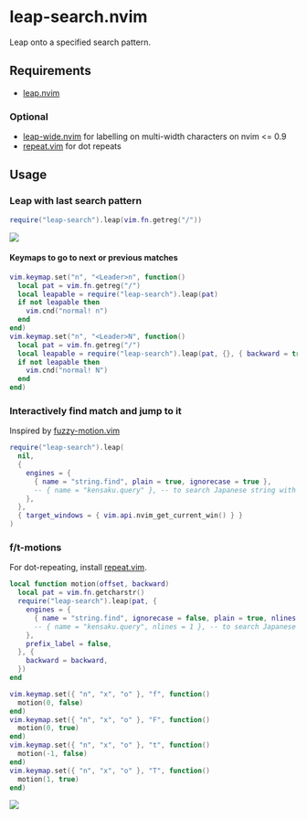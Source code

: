 # leap-search.nvim

Leap onto a specified search pattern.

## Requirements

- [leap.nvim]

### Optional

- [leap-wide.nvim](https://github.com/atusy/leap-wide.nvim) for labelling on multi-width characters on nvim <= 0.9
- [repeat.vim](https://github.com/tpope/vim-repeat) for dot repeats

## Usage

### Leap with last search pattern

``` lua
require("leap-search").leap(vim.fn.getreg("/"))
```

![](https://user-images.githubusercontent.com/30277794/239579105-f53a4eca-a060-4a93-adc7-bd361ea692d1.gif)

#### Keymaps to go to next or previous matches

``` lua
vim.keymap.set("n", "<Leader>n", function()
  local pat = vim.fn.getreg("/")
  local leapable = require("leap-search").leap(pat)
  if not leapable then
    vim.cnd("normal! n")
  end
end)
vim.keymap.set("n", "<Leader>N", function()
  local pat = vim.fn.getreg("/")
  local leapable = require("leap-search").leap(pat, {}, { backward = true })
  if not leapable then
    vim.cnd("normal! N")
  end
end)
```

### Interactively find match and jump to it

Inspired by [fuzzy-motion.vim](https://github.com/yuki-yano/fuzzy-motion.vim)

``` lua
require("leap-search").leap(
  nil,
  {
    engines = {
      { name = "string.find", plain = true, ignorecase = true },
      -- { name = "kensaku.query" }, -- to search Japanese string with romaji with https://github.com/lambdalisue/kensaku.vim
    },
  },
  { target_windows = { vim.api.nvim_get_current_win() } }
)
```

### f/t-motions

For dot-repeating, install [repeat.vim](https://github.com/tpope/vim-repeat).

``` lua
local function motion(offset, backward)
  local pat = vim.fn.getcharstr()
  require("leap-search").leap(pat, {
    engines = {
      { name = "string.find", ignorecase = false, plain = true, nlines = 1 },
      -- { name = "kensaku.query", nlines = 1 }, -- to search Japanese string with romaji with https://github.com/lambdalisue/kensaku.vim
    },
    prefix_label = false,
  }, {
    backward = backward,
  })
end

vim.keymap.set({ "n", "x", "o" }, "f", function()
  motion(0, false)
end)
vim.keymap.set({ "n", "x", "o" }, "F", function()
  motion(0, true)
end)
vim.keymap.set({ "n", "x", "o" }, "t", function()
  motion(-1, false)
end)
vim.keymap.set({ "n", "x", "o" }, "T", function()
  motion(1, true)
end)
```

![](https://user-images.githubusercontent.com/30277794/239579838-f8c57d99-04e6-4e47-a3ad-4231322cd782.gif)

[leap.nvim]: https://github.com/ggandor/leap.nvim
